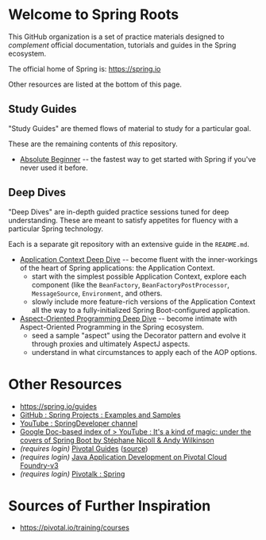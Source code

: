 # Welcome to Spring Roots

This GitHub organization is a set of practice materials designed to _complement_ official documentation, tutorials and guides in the Spring ecosystem.

The official home of Spring is: https://spring.io

Other resources are listed at the bottom of this page.

## Study Guides

"Study Guides" are themed flows of material to study for a particular goal.

These are the remaining contents of _this_ repository.

- [Absolute Beginner](absolute-beginner) -- the fastest way to get started with Spring if you've never used it before.

## Deep Dives

"Deep Dives" are in-depth guided practice sessions tuned for deep understanding.  These are meant to satisfy appetites for fluency with a particular Spring technology.

Each is a separate git repository with an extensive guide in the `README.md`.

- [Application Context Deep Dive](https://github.com/spring-roots/application-context-deep-dive) -- become fluent with the inner-workings of the heart of Spring applications: the Application Context.
  - start with the simplest possible Application Context, explore each component (like the `BeanFactory`, `BeanFactoryPostProcessor`, `MessageSource`, `Environment`, and others.
  - slowly include more feature-rich versions of the Application Context all the way to a fully-initialized Spring Boot-configured application.
- [Aspect-Oriented Programming Deep Dive](https://github.com/spring-roots/aop-deep-dive) -- become intimate with Aspect-Oriented Programming in the Spring ecosystem.
  - seed a sample "aspect" using the Decorator pattern and evolve it through proxies and ultimately AspectJ aspects.
  - understand in what circumstances to apply each of the AOP options.

# Other Resources

- https://spring.io/guides
- [GitHub : Spring Projects : Examples and Samples](https://github.com/spring-projects?q=-samples%20OR%20-examples)
- [YouTube : SpringDeveloper channel](https://www.youtube.com/user/SpringSourceDev)
- [Google Doc-based index of > YouTube : It's a kind of magic: under the covers of Spring Boot by Stéphane Nicoll & Andy Wilkinson](https://docs.google.com/document/d/1sMsP2a72y2gxt6alBV8TjMckBND_m2YUi3wzknJoucw/edit?ts=58af79af)
- _(requires login)_ [Pivotal Guides](https://pivotal-guides.cfapps.io/frameworks/spring/) ([source](https://github.com/pivotal/pivotal-guides/tree/master/source/frameworks/spring))
- _(requires login)_ [Java Application Development on Pivotal Cloud Foundry-v3](https://docs.google.com/document/d/10Lpv1A_ZadnF0T46pvGTkPWwf0Br7VZ51HQ1du3hzsg/edit)
- _(requires login)_ [Pivotalk : Spring](https://www.pivotalk.io/c/products/spring/l/top)

# Sources of Further Inspiration

- https://pivotal.io/training/courses
